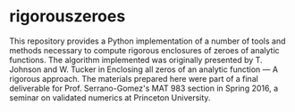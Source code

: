 # rigorouszeroes
This repository provides a Python implementation of a number of tools and methods necessary to compute rigorous enclosures of zeroes of analytic functions. The algorithm implemented was originally presented by T. Johnson and W. Tucker in Enclosing all zeros of an analytic function — A rigorous approach. The materials prepared here were part of a final deliverable for Prof. Serrano-Gomez's MAT 983 section in Spring 2016, a seminar on validated numerics at Princeton University.
